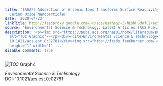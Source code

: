 ```yaml
---
title: '[ASAP] Adsorption of Arsenic Ions Transforms Surface Reactivity of Engineered
  Cerium Oxide Nanoparticles'
date: '2020-07-23'
linkTitle: http://feedproxy.google.com/~r/acs/esthag/~3/hEskHSdofCI/acs.est.0c02781
source: 'Environmental Science & Technology: Latest Articles (ACS Publications)'
description: '<p><img src="https://pubs.acs.org/na101/home/literatum/publisher/achs/journals/content/esthag/0/esthag.ahead-of-print/acs.est.0c02781/20200723/images/medium/es0c02781_0006.gif"
  alt="TOC Graphic"/></p><div><cite>Environmental Science & Technology</cite></div><div>DOI:
  10.1021/acs.est.0c02781</div><img src="http://feeds.feedburner.com/~r/acs/esthag/~4/hEskHSdofCI"
  height="1" width="1" ...'
disable_comments: true
---
```

<p><img src="https://pubs.acs.org/na101/home/literatum/publisher/achs/journals/content/esthag/0/esthag.ahead-of-print/acs.est.0c02781/20200723/images/medium/es0c02781_0006.gif" alt="TOC Graphic"/></p><div><cite>Environmental Science & Technology</cite></div><div>DOI: 10.1021/acs.est.0c02781</div><img src="http://feeds.feedburner.com/~r/acs/esthag/~4/hEskHSdofCI" height="1" width="1" ...